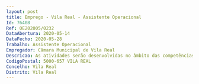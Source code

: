 ```yaml
--- 
layout: post
title: Emprego - Vila Real - Assistente Operacional
Id: 76408
Ref: OE202005/0232
DataAbertura: 2020-05-14
DataFecho: 2020-05-28
Trabalho: Assistente Operacional
Empregador: Câmara Municipal de Vila Real
Descricao: As atividades serão desenvolvidas no âmbito das competências definidas para a carreira de Assistente Operacional do regime geral e de acordo com o Anexo a que se refere o n.º 2 do artigo 88.º da Lei n.º 35 2014, de 20 de junho. Para além deste conteúdo funcional pretende se que executem as seguintes tarefas  executar trabalhos de conservação dos pavimentos  assegurar o ponto de escoamento das águas, tendo sempre para esse fim limpara valetas, desobstruir aquedutos e compor bermas  remover do pavimento a lama e as imundices  conservar as obras de arte limpas da terra, de vegetação ou de quaisquer outros corpos estranhos  cuidar da conservação e limpeza dos marcos, balizas ou quaisquer outros sinais, colocados na via  levar para o local todas as ferramentas necessárias ao serviço, consoante o tipo de pavimento em que trabalha, não devendo deixa las abandonadas.
CodigoPostal: 5000-657 VILA REAL
Concelho: Vila Real
Distrito: Vila Real
--- 
```

